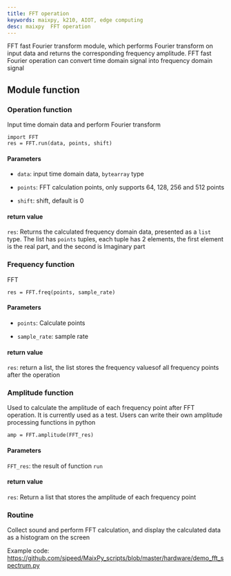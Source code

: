 ```yaml
---
title: FFT operation
keywords: maixpy, k210, AIOT, edge computing
desc: maixpy  FFT operation
---
```


FFT fast Fourier transform module, which performs Fourier transform on input data and returns the corresponding frequency amplitude. FFT fast Fourier operation can convert time domain signal into frequency domain signal

## Module function

### Operation function

Input time domain data and perform Fourier transform

```
import FFT
res = FFT.run(data, points, shift)
```

#### Parameters

* `data`: input time domain data, `bytearray` type

* `points`: FFT calculation points, only supports 64, 128, 256 and 512 points

* `shift`: shift, default is 0

####  return value

`res`: Returns the calculated frequency domain data, presented as a `list` type. The list has `points` tuples, each tuple has 2 elements, the first element is the real part, and the second is Imaginary part

### Frequency function

FFT

```
res = FFT.freq(points, sample_rate)
```

#### Parameters

* `points`: Calculate points

* `sample_rate`: sample rate

####  return value

`res`: return a list, the list stores the frequency values ​​of all frequency points after the operation

### Amplitude function

Used to calculate the amplitude of each frequency point after FFT operation. It is currently used as a test. Users can write their own amplitude processing functions in python

```
amp = FFT.amplitude(FFT_res)
```

#### Parameters

`FFT_res`: the result of function `run`


#### return value

`res`: Return a list that stores the amplitude of each frequency point

### Routine

Collect sound and perform FFT calculation, and display the calculated data as a histogram on the screen

Example code: https://github.com/sipeed/MaixPy_scripts/blob/master/hardware/demo_fft_spectrum.py

